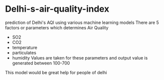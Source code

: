 # Delhi-s-air-quality-index
prediction of Delhi's AQI using various machine learning models 
There are 5 factors or parameters which determines Air Quality
- SO2
- CO2
- temperature
- particulates
- humidity
Values are taken for these parameters and output value is generated between 100-700

This model would be great help for people of delhi

